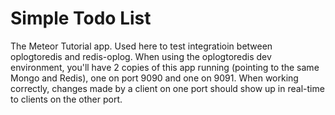 # Simple Todo List

The Meteor Tutorial app. Used here to test integratioin between oplogtoredis
and redis-oplog. When using the oplogtoredis dev environment, you'll have
2 copies of this app running (pointing to the same Mongo and Redis), one
on port 9090 and one on 9091. When working correctly, changes made by
a client on one port should show up in real-time to clients on the other
port.
